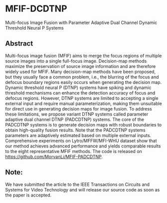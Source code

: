 # MFIF-DCDTNP

Multi-focus Image Fusion with Parameter Adaptive Dual Channel Dynamic Threshold Neural P Systems  

## Abstract

Multi-focus image fusion (MFIF) aims to merge the focus regions of multiple source images into a single full-focus image. Decision-map methods maximize the preservation of source image information and are therefore widely used for MFIF. Many decision-map methods have been proposed, but they usually face a common problem, i.e., the blurring of the focus and defocus boundary regions easily occurs when generating the decision map. Dynamic threshold neural P (DTNP) systems have spiking and dynamic threshold mechanisms can enhance the detection accuracy of focus and defocus regions. However, DTNP systems are limited to accepting a single external input and require manual parameterization, making them unsuitable for direct use in generating decision maps for image fusion. To address these limitations, we propose variant DTNP systems called parameter adaptive dual channel DTNP (PADCDTNP) systems. The core of the PADCDTNP systems is to generate decision maps with robust boundaries to obtain high-quality fusion results. Note that the PADCDTNP systems parameters are adaptively estimated based on multiple external inputs. Comprehensive experiments on Lytro/MFFW/MFI-WHU dataset show that our method achieves advanced performance and yields comparable results to the eight representative MFIF methods. The code is released on https://github.com/MorvanLi/MFIF-PADCDTNP.



## Note:

We have submitted the article to the IEEE Transactions on Circuits and Systems for Video Technology and will release our source code as soon as the paper is accepted.


